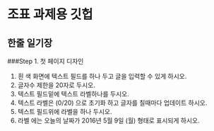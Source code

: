 # 조표 과제용 깃헙
## 한줄 일기장
###Step 1. 첫 페이지 디자인
1. 흰 색 화면에 텍스트 필드를 하나 두고 글을 입력할 수 있게 하시오.
2. 글자수 제한을 20자로 두시오.
3. 텍스트 필드밑에 텍스트 라벨하나를 두시오.
4. 텍스트 라벨은 (0/20) 으로 초기화 하고 글자를 칠때마다 업데이트 하시오.
5. 텍스트 필드위에 라벨을 하나 두시오. 
6. 라벨 에는 오늘의 날짜가 2016년 5월 9일 (월) 형태로 표시되게 하시오.
